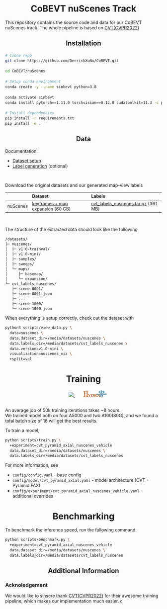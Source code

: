 # <div align="center">**CoBEVT nuScenes Track**</div>

This repository contains the source code and data for our CoBEVT nuScenes track. The whole pipeline is based on [CVT(CVPR2022)](https://github.com/bradyz/cross_view_transformers)


## <div align="center">**Installation**</div>

```bash
# Clone repo
git clone https://github.com/DerrickXuNu/CoBEVT.git

cd CoBEVT/nuScenes

# Setup conda environment
conda create -y --name sinbevt python=3.8

conda activate sinbevt
conda install pytorch==1.11.0 torchvision==0.12.0 cudatoolkit=11.3 -c pytorch

# Install dependencies
pip install -r requirements.txt
pip install -e .
```

## <div align="center">**Data**</div>


Documentation:
* [Dataset setup](docs/dataset_setup.md)
* [Label generation](docs/label_generation.md) (optional)

<br/>

Download the original datasets and our generated map-view labels

| | Dataset | Labels |
| :-- | :-- | :-- |
| nuScenes | [keyframes + map expansion](https://www.nuscenes.org/nuscenes#download) (60 GB) | [cvt_labels_nuscenes.tar.gz](https://www.cs.utexas.edu/~bzhou/cvt/cvt_labels_nuscenes.tar.gz) (361 MB) |

<br/>

The structure of the extracted data should look like the following

```
/datasets/
├─ nuscenes/
│  ├─ v1.0-trainval/
│  ├─ v1.0-mini/
│  ├─ samples/
│  ├─ sweeps/
│  └─ maps/
│     ├─ basemap/
│     └─ expansion/
└─ cvt_labels_nuscenes/
   ├─ scene-0001/
   ├─ scene-0001.json
   ├─ ...
   ├─ scene-1000/
   └─ scene-1000.json
```

When everything is setup correctly, check out the dataset with

```bash
python3 scripts/view_data.py \
  data=nuscenes \
  data.dataset_dir=/media/datasets/nuscenes \
  data.labels_dir=/media/datasets/cvt_labels_nuscenes \
  data.version=v1.0-mini \
  visualization=nuscenes_viz \
  +split=val
```

# <div align="center">**Training**</div>

<div align="center">
&nbsp;&nbsp;&nbsp;&nbsp;&nbsp;&nbsp;
<a href="https://wandb.ai/site">
<img src="https://raw.githubusercontent.com/wandb/client/master/.github/wb-logo-lightbg.png" width="25%">
</a>
&nbsp;&nbsp;&nbsp;&nbsp;&nbsp;&nbsp;
<a href="https://hydra.cc">
<img src="https://raw.githubusercontent.com/facebookresearch/hydra/master/website/static/img/Hydra-Readme-logo2.svg" width="15%">
</a>
</div>

<br>

An average job of 50k training iterations takes ~8 hours.  
We trained model both on four A5000 and two A100(80G), and we found a total batch size of 16 will get the best results.

To train a model,

```bash
python scripts/train.py \
  +experiment=cvt_pyramid_axial_nuscenes_vehicle
  data.dataset_dir=/media/datasets/nuscenes \
  data.labels_dir=/media/datasets/cvt_labels_nuscenes
```

For more information, see

* `config/config.yaml` - base config
* `config/model/cvt_pyramid_axial.yaml` - model architecture (CVT + Pyramid FAX)
* `config/experiment/cvt_pyramid_axial_nuscenes_vehicle.yaml` - additional overrides

# <div align="center">**Benchmarking**</div>
To benchmark the inference speed, run the following command:
```bash
python scripts/benchmark.py \
  +experiment=cvt_pyramid_axial_nuscenes_vehicle
  data.dataset_dir=/media/datasets/nuscenes \
  data.labels_dir=/media/datasets/cvt_labels_nuscenes
```



## <div align="center">**Additional Information**</div>

### **Acknoledgement**
We would like to sinsere thank [CVT(CVPR2022)](https://github.com/bradyz/cross_view_transformers) for their awesome training pipeline, which makes our implementation much easier.
c